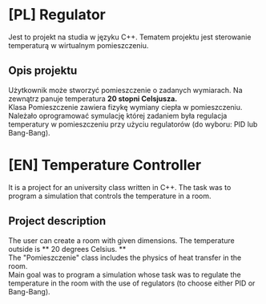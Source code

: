 # [PL] Regulator
Jest to projekt na studia w języku C++. Tematem projektu jest sterowanie temperaturą w wirtualnym pomieszczeniu.<br />
## Opis projektu
Użytkownik może stworzyć pomieszczenie o zadanych wymiarach. Na zewnątrz panuje temperatura **20 stopni Celsjusza.**<br />
Klasa Pomieszczenie zawiera fizykę wymiany ciepła w pomieszczeniu. <br />
Należało oprogramować symulację której zadaniem była regulacja temperatury w pomieszczeniu przy użyciu regulatorów (do wyboru: PID lub Bang-Bang).

# [EN] Temperature Controller
It is a project for an university class written in C++. The task was to program a simulation that controls the temperature in a room. <br />
## Project description
The user can create a room with given dimensions. The temperature outside is ** 20 degrees Celsius. ** <br />
The "Pomieszczenie" class includes the physics of heat transfer in the room. <br />
Main goal was to program a simulation whose task was to regulate the temperature in the room with the use of regulators (to choose either PID or Bang-Bang).
